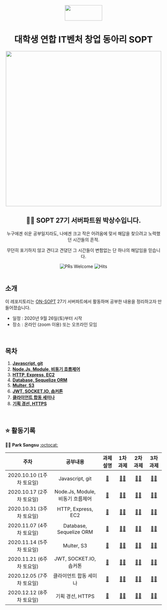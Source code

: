 <div align="center">

  <img height="50" width="120" src="https://user-images.githubusercontent.com/59385491/99065767-39ab4500-25eb-11eb-9490-9d2a4202dd96.png">

  # 대학생 연합 IT벤처 창업 동아리 SOPT

  <img height="500" width="500" src="https://user-images.githubusercontent.com/59385491/99067842-bb50a200-25ee-11eb-9252-4a4ae3644e8d.png">

  <h2> 👨‍💻 SOPT 27기 서버파트원 박상수입니다. </h2>

<p>누구에겐 쉬운 공부일지라도, 나에겐 크고 작은 어려움에 맞서 해답을 찾으려고 노력했던 시간들의 흔적.</p>
<p>무던히 포기하지 않고 견디고 견뎠던 그 시간들이 변함없는 단 하나의 해답임을 믿습니다.</p>

</div>

<div align=center>

<img alt="PRs Welcome" src="https://img.shields.io/badge/PRs-welcome-brightgreen.svg?style=flat-square" />
<img alt="Hits" src="https://hits.seeyoufarm.com/api/count/incr/badge.svg?url=https%3A%2F%2Fgithub.com%2FON-SOPT-SERVER-3%2FParksangsu&count_bg=%2379C83D&title_bg=%23555555&icon=&icon_color=%23E7E7E7&title=hits&edge_flat=false" />

</div>

<br>

## 소개

이 레포지토리는 [ON-SOPT](http://sopt.org/wp/?page_id=2519) 27기 서버파트에서 활동하며 공부한 내용을 정리하고자 만들어졌습니다. 

-   일정 : 2020년 9월 26일(토)부터 시작
-   장소 : 온라인 (zoom 이용) 또는 오프라인 모임

<br>

## 목차

1. **[Javascript, git](#se1)**
2. **[Node.Js, Module, 비동기 흐름제어](#se2)**
3. **[HTTP, Express, EC2](#se3)** 
4. **[Database, Sequelize ORM](#se4)**   
5. **[Multer, S3](#se5)**   
6. **[JWT, SOCKET.IO, 솝커톤](#se6)**
7. **[클라이언트 합동 세미나](#se7)** 
8. **[기획 경선, HTTPS](#se8)**

<br>

## ⭐️ 활동기록

🧑‍💻 **Park Sangsu** [:octocat:](https://github.com/epitoneproject)

|           주차            |              공부내용                |                과제 설명             |               1차 과제             |             2차 과제                |               3차 과제             |  
| :-----------------------:| :-------------------------------:  | :-------------------------------: | :-------------------------------: | :-------------------------------: | :-------------------------------: |
| 2020.10.10 (1주차 토요일)   |  Javascript, git <a name="se1"></a>| [📕]()   | [☝🏻](https://github.com/ON-SOPT-SERVER-3/Parksangsu/tree/master/homework/week1/level1)    | [✌🏻](https://github.com/ON-SOPT-SERVER-3/Parksangsu/blob/master/homework/week1/level2/team.js)                        | [🤚🏻](https://github.com/ON-SOPT-SERVER-3/Parksangsu/blob/master/homework/week1/level3/random.js)                        | 
| 2020.10.17 (2주차 토요일)   |  Node.Js, Module, 비동기 흐름제어 <a name="se2"></a>  |  [📕]() | [☝🏻]()                        | [✌🏻]()                        | [🤚🏻]()                        |  
| 2020.10.31 (3주차 토요일)   |  HTTP, Express, EC2 <a name="se3"></a>     | [📕]() | [☝🏻]()                        | [✌🏻]()                        | [🤚🏻]()                        |  
| 2020.11.07 (4주차 토요일)   |  Database, Sequelize ORM <a name="se4"></a>     | [📕]() | [☝🏻]()                        | [✌🏻]()                        | [🤚🏻]()                        |  
| 2020.11.14 (5주차 토요일)   |  Multer, S3 <a name="se5"></a>     |  [📕]()  | [☝🏻]()                        | [✌🏻]()                        | [🤚🏻]()                        |  
| 2020.11.21 (6주차 토요일)   |  JWT, SOCKET.IO, 솝커톤 <a name="se6"></a>     | [📕]() | [☝🏻]()                        | [✌🏻]()                        | [🤚🏻]()                        |  
| 2020.12.05 (7주차 토요일)   |  클라이언트 합동 세미나 <a name="se7"></a>     | [📕]() | [☝🏻]()                        | [✌🏻]()                        | [🤚🏻]()                        |  
| 2020.12.12 (8주차 토요일)   |  기획 경선, HTTPS <a name="se8"></a>     | [📕]() |[☝🏻]()                        | [✌🏻]()                        | [🤚🏻]()                        |  



<!-- <details><summary><b>토글</b></summary>

<p>

토글

</p>
</details> -->
